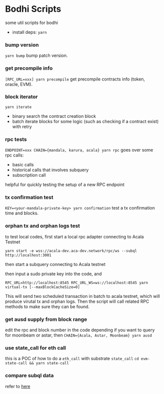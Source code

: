 # Bodhi Scripts
some util scripts for bodhi

- install deps: `yarn`

### bump version
`yarn bump`
bump patch version.

### get precompile info
`[RPC_URL=xxx] yarn precompile`
get precompile contracts info (token, oracle, EVM).

### block iterator
`yarn iterate`
- binary search the contract creation block
- batch iterate blocks for some logic (such as checking if a contract exist) with retry

### rpc tests
`ENDPOINT=xxx CHAIN={mandala, karura, acala} yarn rpc`
goes over some rpc calls:
- basic calls
- historical calls that involves subquery
- subscription call

helpful for quickly testing the setup of a new RPC endpoint

### tx confirmation test
`KEY=<your-mandala-private-key> yarn confirmation`
test a tx confirmation time and blocks.

### orphan tx and orphan logs test
to test local codes, first start a local rpc adapter connecting to Acala Testnet
```
yarn start -e wss://acala-dev.aca-dev.network/rpc/ws --subql http://localhost:3001
```

then start a subquery connecting to Acala testnet 

then input a sudo private key into the code, and 
```
RPC_URL=http://localhost:8545 RPC_URL_WS=ws://localhost:8545 yarn virtual-tx [--maxBlockCacheSize=0]
```

This will send two scheduled transaction in batch to acala testnet, which will produce virutal tx and orphan logs. Then the script will call related RPC methods to make sure they can be found.

### get ausd supply from block range
edit the rpc and block number in the code depending if you want to query for moonbeam or astar, then `CHAIN={Acala, Astar, Moonbeam} yarn ausd`

### use state_call for eth call
this is a POC of how to do a `eth_call` with substrate `state_call`
`cd evm-state-call && yarn state-call`

### compare subql data
refer to [here](./subql/README.md)